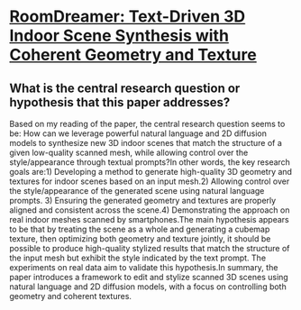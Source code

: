 # [RoomDreamer: Text-Driven 3D Indoor Scene Synthesis with Coherent   Geometry and Texture](https://arxiv.org/abs/2305.11337)

## What is the central research question or hypothesis that this paper addresses?

Based on my reading of the paper, the central research question seems to be: How can we leverage powerful natural language and 2D diffusion models to synthesize new 3D indoor scenes that match the structure of a given low-quality scanned mesh, while allowing control over the style/appearance through textual prompts?In other words, the key research goals are:1) Developing a method to generate high-quality 3D geometry and textures for indoor scenes based on an input mesh.2) Allowing control over the style/appearance of the generated scene using natural language prompts. 3) Ensuring the generated geometry and textures are properly aligned and consistent across the scene.4) Demonstrating the approach on real indoor meshes scanned by smartphones.The main hypothesis appears to be that by treating the scene as a whole and generating a cubemap texture, then optimizing both geometry and texture jointly, it should be possible to produce high-quality stylized results that match the structure of the input mesh but exhibit the style indicated by the text prompt. The experiments on real data aim to validate this hypothesis.In summary, the paper introduces a framework to edit and stylize scanned 3D scenes using natural language and 2D diffusion models, with a focus on controlling both geometry and coherent textures.
